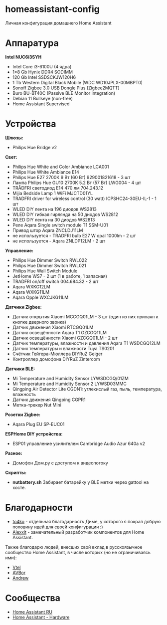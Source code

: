 # homeassistant-config
Личная конфигурация домашнего Home Assistant

# Аппаратура
**Intel NUC6i3SYH** 
  - Intel Core i3-6100U (4 ядра)
  - 1*8 Gb Hynix DDR4 SODIMM
  - 120 Gb Intel SSDSCKJW120H6
  - 1 Tb Western Digital Black Mobile (WDC WD10JPLX-00MBPT0)
  - Sonoff Zigbee 3.0 USB Dongle Plus (Zigbee2MQTT)
  - Buro BU-BT40C (Passive BLE Monitor integration)
  - Debian 11 Bullseye (non-free)
  - Home Assistant Supervised

# Устройства

**Шлюзы:**
  - Philips Hue Bridge v2

**Свет:**
  - Philips Hue White and Color Ambiance LCA001
  - Philips Hue White Ambiance E14
  - Philips Hue E27 2700K 9 Вт (60 Вт) 929001821618 - 3 шт
  - Лампа Philips Hue GU10 2700K 5.2 Вт (57 Вт) LWG004 - 4 шт
  - TRÅDFRI светодиод E14 470 лм 704.243.12
  - Mijia Bedside Lamp 1 WiFi MJCTD01YL
  - TRADFRI driver for wireless control (30 watt) ICPSHC24-30EU-IL-1 - 1 шт
  - WLED DIY лента на 196 диодов WS2813
  - WLED DIY гибкая гирлянда на 50 диодов WS2812
  - WLED DIY лента на 30 диодов WS2813
  - Реле Aqara Single switch module T1 SSM-U01
  - Привод штор Aqara ZNCLDJ11LM
  - не используется - TRADFRI bulb E27 W opal 1000lm - 2 шт
  - не используется - Aqara ZNLDP12LM - 2 шт


**Управление:**
  - Philips Hue Dimmer Switch RWL022
  - Philips Hue Dimmer Switch RWL021
  - Philips Hue Wall Switch Module
  - JetHome WS7 - 2 шт (1 в работе, 1 запасная)
  - TRADFRI on/off switch 004.684.32 - 2 шт
  - Aqara WXKG12LM
  - Aqara WXKG11LM
  - Aqara Opple WXCJKG11LM

**Датчики Zigbee:**
  - Датчик открытия Xiaomi MCCGQ01LM - 3 шт (один из них припаян к кнопке дверного звонка)
  - Датчик движения Xiaomi RTCGQ01LM
  - Датчик освещённости Aqara T1 GZCGQ11LM
  - Датчик освещённости Xiaomi GZCGQ01LM - 2 шт
  - Датчик температуры, влажности и давления Aqara T1 WSDCGQ12LM
  - Датчик температуры и влажности Tuya TS0201
  - Счётчик Гейгера-Мюллера DIYRuZ Geiger
  - Контроллер домофона DIYRuZ Zintercom

**Датчики BLE:**
  - Mi Temperature and Humidity Sensor LYWSDCGQ/01ZM
  - Mi Temperature and Humidity Sensor 2 LYWSD03MMC
  - Qingping Air Detector Lite CGDN1: углекислый газ, пыль, температура, влажность
  - Датчик движения Qingping CGPR1
  - Метка-трекер Nut Mini
 
 **Розетки Zigbee:**
  - Aqara Plug EU SP-EUC01
 
 **ESPHome DIY устройства:**
  - ESP01 управление усилителем Cambridge Audio Azur 640a v2
 
 **Разное:**
  - Домофон Дом.ру с доступом к видеопотоку

 **Скрипты:**
  - **nutbattery.sh**  Забирает батарейку у BLE метки через gattool на хосте.

# Благодарности
  - [to4ko](https://github.com/to4ko) - отдельная благодарность Диме, у которого я покрал добрую половину идей для своей конфигурации :)
  - [Alexxit](https://github.com/alexxit) - замечательный разработчик компонентов для Home Assistant.


Также благодарю людей, внесших свой вклад в русскоязычное сообщество Home Assistant, в числе которых (но не ограничиваясь ими):
  - [Vtel](https://github.com/zvldz)
  - [AVBor](https://github.com/avbor)
  - [Andrew](https://github.com/andrewjswan)

# Сообщества
  - [Home Assistant RU](https://t.me/homassistant)
  - [Home Assistant - Hardware](https://t.me/homeassistant_hardware)
